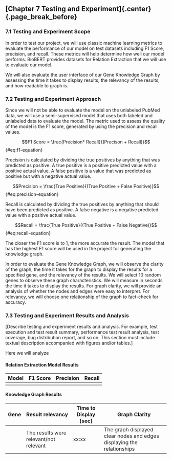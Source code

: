 ## [Chapter 7 Testing and Experiment]{.center}{.page_break_before} 

### 7.1 	Testing and Experiment Scope 
	
In order to test our project, we will use classic machine learning metrics to evaluate the performance of our model on test datasets including F1 Score, precision, and recall. These metrics will help determine how well our model performs. BioBERT provides datasets for Relation Extraction that we will use to evaluate our model. 

We will also evaluate the user interface of our Gene Knowledge Graph by assessing the time it takes to display results, the relevancy of the results, and how readable to graph is. 


### 7.2 	Testing and Experiment Approach


Since we will not be able to evaluate the model on the unlabeled PubMed data, we will use a semi-supervised model that uses both labeled and unlabeled data to evaluate the model. The metric used to assess the quality of the model is the F1 score, generated by using the precision and recall values. 

$$F1 Score =  \frac{Precision* Recall}{(Precison + Recall)}$${#eq:f1-equation}

Precision is calculated by dividing the true positives by anything that was predicted as positive. A true positive is a positive predicted value with a positive actual value. A false positive is a value that was predicted as positive but with a negative actual value.

$$Precision = \frac{True Positive}{(True Positive + False Positive)}$${#eq:precision-equation}


Recall is calculated by dividing the true positives by anything that should have been predicted as positive. A false negative is a negative predicted value with a positive actual value.

$$Recall = \frac{True Positive}{(True Positive + False Negative)}$${#eq:recall-equation}


The closer the F1 score is to 1, the more accurate the result. The model that has the highest F1 score will be used in the project for generating the knowledge graph.  


In order to evaluate the Gene Knowledge Graph, we will observe the clarity of the graph, the time it takes for the graph to display the results for a specified gene, and the relevancy of the results. We will select 10 random genes to observe these graph characteristics. We will measure in seconds the time it takes to display the results.  For graph clarity, we will provide an analysis of whether the nodes and edges were easy to interpret. For relevancy, we will choose one relationship of the graph to fact-check for accuracy.
	

### 7.3	Testing and Experiment Results and Analysis

[Describe testing and experiment results and analysis. For example, test execution and test result summary, performance test result analysis, test coverage, bug distribution report, and so on. This section must include textual description accompanied with figures and/or tables.]

Here we will analyze 


#### Relation Extraction Model Results

| Model | F1 Score | Precision | Recall |
|-------|----------|-----------|--------|
|       |          |           |        |

#### Knowledge Graph Results
| Gene | Result relevancy                       | Time to Display (sec) | Graph Clarity                                                          |
|------|----------------------------------------|-----------------------|------------------------------------------------------------------------|
|      | The results were relevant/not relevant | xx:xx                 | The graph displayed clear nodes and edges displaying the relationships |
